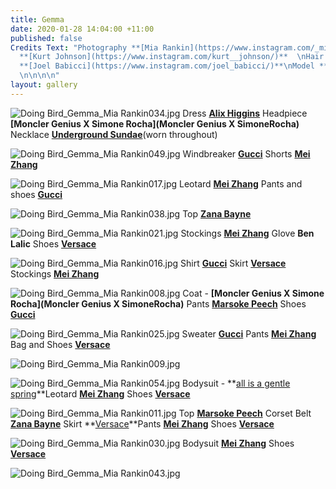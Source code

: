 ```yaml
---
title: Gemma
date: 2020-01-28 14:04:00 +11:00
published: false
Credits Text: "Photography **[Mia Rankin](https://www.instagram.com/_miarankinstudio/)**\nStyling
  **[Kurt Johnson](https://www.instagram.com/kurt__johnson/)**  \nHair and Makeup
  **[Joel Babicci](https://www.instagram.com/joel_babicci/)**\nModel **[Gemma Cowling](https://instagram.com/gemma.cowling_?igshid=52a9859yyf5l)**
  \n\n\n\n"
layout: gallery
---
```


![Doing Bird_Gemma_Mia Rankin034.jpg](/uploads/Doing%20Bird_Gemma_Mia%20Rankin034.jpg)
Dress **[Alix Higgins](https://www.alixhiggins.com)** Headpiece **[Moncler Genius X Simone Rocha](Moncler Genius X SimoneRocha)**  Necklace **[Underground Sundae]( https://www.undergroundsundae.com)**(worn throughout)

![Doing Bird_Gemma_Mia Rankin049.jpg](/uploads/Doing%20Bird_Gemma_Mia%20Rankin049.jpg)
Windbreaker  **[Gucci](https://www.gucci.com/au/en_au/)** Shorts **[Mei Zhang](https://instagram.com/meizhang___?igshid=6kd7ary42d6j)**

![Doing Bird_Gemma_Mia Rankin017.jpg](/uploads/Doing%20Bird_Gemma_Mia%20Rankin017.jpg)
Leotard **[Mei Zhang](https://instagram.com/meizhang___?igshid=6kd7ary42d6j)** Pants and shoes **[Gucci](https://www.gucci.com/au/en_au/)**

![Doing Bird_Gemma_Mia Rankin038.jpg](/uploads/Doing%20Bird_Gemma_Mia%20Rankin038.jpg)
Top **[Zana Bayne](http://zanabayne.com)**

![Doing Bird_Gemma_Mia Rankin021.jpg](/uploads/Doing%20Bird_Gemma_Mia%20Rankin021.jpg)
Stockings **[Mei Zhang](https://instagram.com/meizhang___?igshid=6kd7ary42d6j)** Glove **Ben Lalic** Shoes **[Versace]( https://www.versace.com/international/en/home/)**

![Doing Bird_Gemma_Mia Rankin016.jpg](/uploads/Doing%20Bird_Gemma_Mia%20Rankin016.jpg)
Shirt **[Gucci](https://www.gucci.com/au/en_au/)** Skirt **[Versace]( https://www.versace.com/international/en/home/)** Stockings **[Mei Zhang](https://instagram.com/meizhang___?igshid=6kd7ary42d6j)**

![Doing Bird_Gemma_Mia Rankin008.jpg](/uploads/Doing%20Bird_Gemma_Mia%20Rankin008.jpg)
Coat - **[Moncler Genius X Simone Rocha](Moncler Genius X SimoneRocha)**
Pants **[Marsoke Peech](https://maroskepeech.com)** Shoes **[Gucci](https://www.gucci.com/au/en_au/)**

![Doing Bird_Gemma_Mia Rankin025.jpg](/uploads/Doing%20Bird_Gemma_Mia%20Rankin025.jpg)
Sweater **[Gucci](https://www.gucci.com/au/en_au/)** Pants **[Mei Zhang](https://instagram.com/meizhang___?igshid=6kd7ary42d6j)**
Bag and Shoes **[Versace]( https://www.versace.com/international/en/home/)**

![Doing Bird_Gemma_Mia Rankin009.jpg](/uploads/Doing%20Bird_Gemma_Mia%20Rankin009.jpg)


![Doing Bird_Gemma_Mia Rankin054.jpg](/uploads/Doing%20Bird_Gemma_Mia%20Rankin054.jpg)
Bodysuit - **[all is a gentle spring](https://gentlespring.co)**Leotard **[Mei Zhang](https://instagram.com/meizhang___?igshid=6kd7ary42d6j)**
Shoes **[Versace]( https://www.versace.com/international/en/home/)**

![Doing Bird_Gemma_Mia Rankin011.jpg](/uploads/Doing%20Bird_Gemma_Mia%20Rankin011.jpg)
Top **[Marsoke Peech](https://maroskepeech.com)**
Corset Belt **[Zana Bayne](http://zanabayne.com)** Skirt **[Versace](https://www.versace.com/international/en/home/)**Pants **[Mei Zhang](https://instagram.com/meizhang___?igshid=6kd7ary42d6j)**
Shoes **[Versace]( https://www.versace.com/international/en/home/)**

![Doing Bird_Gemma_Mia Rankin030.jpg](/uploads/Doing%20Bird_Gemma_Mia%20Rankin030.jpg)
Bodysuit **[Mei Zhang](https://instagram.com/meizhang___?igshid=6kd7ary42d6j)** Shoes **[Versace]( https://www.versace.com/international/en/home/)**


![Doing Bird_Gemma_Mia Rankin043.jpg](/uploads/Doing%20Bird_Gemma_Mia%20Rankin043.jpg)
